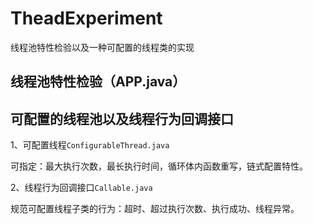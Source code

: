 # TheadExperiment
线程池特性检验以及一种可配置的线程类的实现

## 线程池特性检验（APP.java）

## 可配置的线程池以及线程行为回调接口

1、可配置线程`ConfigurableThread.java `

可指定：最大执行次数，最长执行时间，循环体内函数重写，链式配置特性。

2、线程行为回调接口`Callable.java`

规范可配置线程子类的行为：超时、超过执行次数、执行成功、线程异常。
